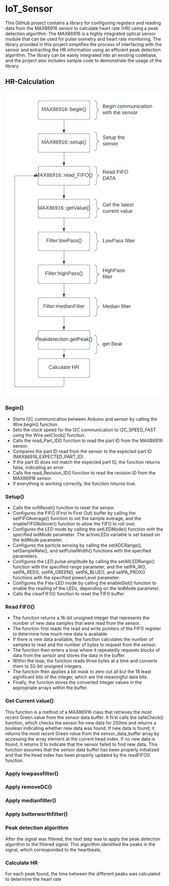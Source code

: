 # IoT_Sensor

This GitHub project contains a library for configuring registers and reading data from the MAX86916 sensor to calculate heart rate (HR) using a peak detection algorithm. The MAX86916 is a highly integrated optical sensor module that can be used for pulse oximetry and heart rate monitoring. The library provided in this project simplifies the process of interfacing with the sensor and extracting the HR information using an efficient peak detection algorithm. The library can be easily integrated into an existing codebase, and the project also includes sample code to demonstrate the usage of the library.

## HR-Calculation
![HR_flowchart](Documentation/flowchart_hr_calculation.png)
### Begin()
- Starts I2C communication between Arduino and sensor by calling the Wire.begin() function.
- Sets the clock speed for the I2C communication to I2C_SPEED_FAST using the Wire.setClock() function.
- Calls the read_Part_ID() function to read the part ID from the MAX86916 sensor.
- Compares the part ID read from the sensor to the expected part ID (MAX86916_EXPECTED_PART_ID).
- If the part ID does not match the expected part ID, the function returns false, indicating an error.
- Calls the read_Revision_ID() function to read the revision ID from the MAX86916 sensor.
- If everything is working correctly, the function returns true.
### Setup()
- Calls the softReset() function to reset the sensor.
- Configures the FIFO (First In First Out) buffer by calling the setFIFOAverage() function to set the sample average, and the enableFIFORollover() function to allow the FIFO to roll over.
- Configures the LED mode by calling the setLEDMode() function with the specified ledMode parameter. The activeLEDs variable is set based on the ledMode parameter.
- Configures the particle sensing by calling the setADCRange(), setSampleRate(), and setPulseWidth() functions with the specified parameters.
- Configures the LED pulse amplitude by calling the setAllLEDRange() function with the specified range parameter, and the setPA_IR(), setPA_RED(), setPA_GREEN(), setPA_BLUE(), and setPA_PROX() functions with the specified powerLevel parameter.
- Configures the Flex-LED mode by calling the enableSlot() function to enable the reading of the LEDs, depending on the ledMode parameter.
- Calls the clearFIFO() function to reset the FIFO buffer.
### Read FIFO()
- The function returns a 16-bit unsigned integer that represents the number of new data samples that were read from the sensor.
- The function first reads the read and write pointers of the FIFO register to determine how much new data is available.
- If there is new data available, the function calculates the number of samples to read and the number of bytes to request from the sensor.
- The function then enters a loop where it repeatedly requests blocks of data from the sensor and stores the data in the buffer.
- Within the loop, the function reads three bytes at a time and converts them to 32-bit unsigned integers.
- The function then applies a bit mask to zero out all but the 18 least significant bits of the integer, which are the meaningful data bits.
- Finally, the function stores the converted integer values in the appropriate arrays within the buffer.
### Get Current value()
This function is a method of a MAX86916 class that retrieves the most recent Green value from the sensor data buffer. It first calls the safeCheck() function, which checks the sensor for new data for 250ms and returns a boolean indicating whether new data was found. If new data is found, it returns the most recent Green value from the sensor_data_buffer array by accessing the array element at the current head index. If no new data is found, it returns 0 to indicate that the sensor failed to find new data. This function assumes that the sensor data buffer has been properly initialized and that the head index has been properly updated by the readFIFO() function.
### Apply lowpassfilter()
### Apply removeDC()
### Apply medianfilter()
### Apply butterworthfilter()
### Peak detection algorithm
After the signal was filtered, the next step was to apply the peak detection algorithm to the filtered signal. This algorithm identified the peaks in the signal, which corresponded to the heartbeats.
### Calculate HR
For each peak found, the time between the different peaks was calculated to determine the heart rate
